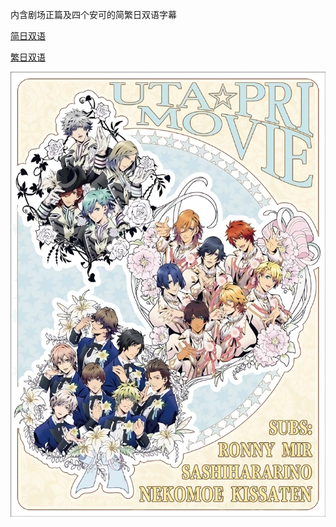 内含剧场正篇及四个安可的简繁日双语字幕

[简日双语](https://github.com/Nekomoekissaten-SUB/Nekomoekissaten-MIR-Subs/raw/master/Utapri-movie/Utapri-movie_BD_JPSC.7z)

[繁日双语](https://github.com/Nekomoekissaten-SUB/Nekomoekissaten-MIR-Subs/raw/master/Utapri-movie/Utapri-movie_BD_JPTC.7z)

![](Utapri-movie_poster.png)